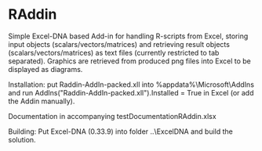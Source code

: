 # RAddin
Simple Excel-DNA based Add-in for handling R-scripts from Excel, storing input objects (scalars/vectors/matrices) and 
retrieving result objects (scalars/vectors/matrices) as text files (currently restricted to tab separated).
Graphics are retrieved from produced png files into Excel to be displayed as diagrams.

Installation: put Raddin-AddIn-packed.xll into %appdata%\Microsoft\AddIns and run AddIns("Raddin-AddIn-packed.xll").Installed = True in Excel (or add the Addin manually).

Documentation in accompanying testDocumentationRAddin.xlsx

Building: Put Excel-DNA (0.33.9) into folder ..\ExcelDNA and build the solution.